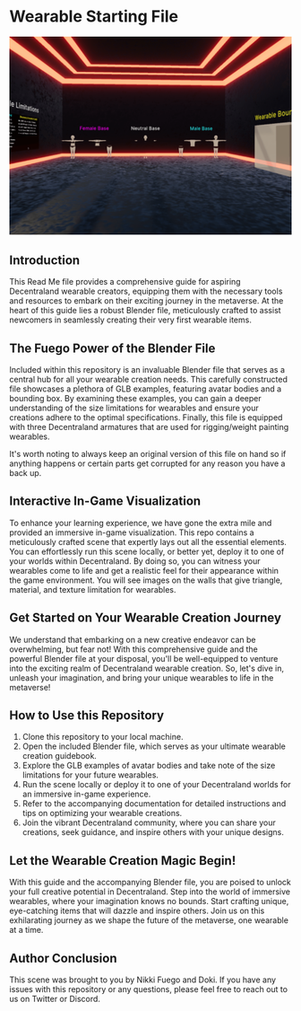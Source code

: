 # Wearable Starting File

![](images/scene-thumbnail.png)

## Introduction

This Read Me file provides a comprehensive guide for aspiring Decentraland wearable creators, equipping them with the necessary tools and resources to embark on their exciting journey in the metaverse. At the heart of this guide lies a robust Blender file, meticulously crafted to assist newcomers in seamlessly creating their very first wearable items.

## The Fuego Power of the Blender File

Included within this repository is an invaluable Blender file that serves as a central hub for all your wearable creation needs. This carefully constructed file showcases a plethora of GLB examples, featuring avatar bodies and a bounding box. By examining these examples, you can gain a deeper understanding of the size limitations for wearables and ensure your creations adhere to the optimal specifications. Finally, this file is equipped with three Decentraland armatures that are used for rigging/weight painting wearables.

It's worth noting to always keep an original version of this file on hand so if anything happens or certain parts get corrupted for any reason you have a back up.

## Interactive In-Game Visualization

To enhance your learning experience, we have gone the extra mile and provided an immersive in-game visualization. This repo contains a meticulously crafted scene that expertly lays out all the essential elements. You can effortlessly run this scene locally, or better yet, deploy it to one of your worlds within Decentraland. By doing so, you can witness your wearables come to life and get a realistic feel for their appearance within the game environment. You will see images on the walls that give triangle, material, and texture limitation for wearables.

## Get Started on Your Wearable Creation Journey

We understand that embarking on a new creative endeavor can be overwhelming, but fear not! With this comprehensive guide and the powerful Blender file at your disposal, you'll be well-equipped to venture into the exciting realm of Decentraland wearable creation. So, let's dive in, unleash your imagination, and bring your unique wearables to life in the metaverse!

## How to Use this Repository

1. Clone this repository to your local machine.
2. Open the included Blender file, which serves as your ultimate wearable creation guidebook.
3. Explore the GLB examples of avatar bodies and take note of the size limitations for your future wearables.
4. Run the scene locally or deploy it to one of your Decentraland worlds for an immersive in-game experience.
5. Refer to the accompanying documentation for detailed instructions and tips on optimizing your wearable creations.
6. Join the vibrant Decentraland community, where you can share your creations, seek guidance, and inspire others with your unique designs.

## Let the Wearable Creation Magic Begin!

With this guide and the accompanying Blender file, you are poised to unlock your full creative potential in Decentraland. Step into the world of immersive wearables, where your imagination knows no bounds. Start crafting unique, eye-catching items that will dazzle and inspire others. Join us on this exhilarating journey as we shape the future of the metaverse, one wearable at a time.

## Author Conclusion

This scene was brought to you by Nikki Fuego and Doki. If you have any issues with this repository or any questions, please feel free to reach out to us on Twitter or Discord.
